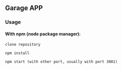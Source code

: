 ## Garage APP

### Usage

#### With npm (node package manager):

```
clone repository

npm install

npm start (with other port, usually with port 3001)

```